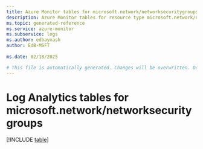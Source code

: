 ```yaml
---
title: Azure Monitor tables for microsoft.network/networksecuritygroups
description: Azure Monitor tables for resource type microsoft.network/networksecuritygroups
ms.topic: generated-reference
ms.service: azure-monitor
ms.subservice: logs
ms.author: edbaynash
author: EdB-MSFT
   
ms.date: 02/18/2025

# This file is automatically generated. Changes will be overwritten. Do not change this file directly.
---
```


# Log Analytics tables for microsoft.network/networksecuritygroups  

[!INCLUDE [table](~/reusable-content/ce-skilling/azure/includes/azure-monitor/reference/tables/microsoft-network_networksecuritygroups-include.md)]

